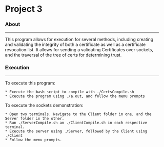 # Project 3

### About

---

This program allows for execution for several methods, including creating and validating the integrity of both a certificate
as well as a certificate revocation list. It allows for sending a validating Certificates over sockets, and the traversal of the tree
of certs for determining trust.

### Execution

---

To execute this program:

    * Execute the bash script to compile with ./CertsCompile.sh
    * Execute the program using ./a.out, and follow the menu prompts

To execute the sockets demonstration:

    * Open two terminals. Navigate to the Client folder in one, and the Server folder in the other.
    * Run ./ServerCompile.sh an ./ClientCompile.sh in each respective terminal.
    * Execute the server using ./Server, followed by the Client using ./Client
    * Follow the menu prompts.